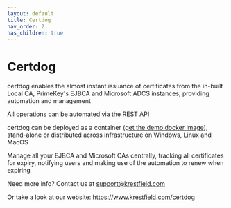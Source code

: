 ```yaml
---
layout: default
title: Certdog
nav_order: 2
has_children: true
---
```

# Certdog

certdog enables the almost instant issuance of certificates from the in-built Local CA, PrimeKey's EJBCA and Microsoft ADCS instances, providing automation and management  

All operations can be automated via the REST API  

certdog can be deployed as a container ([get the demo docker image](https://hub.docker.com/repository/docker/krestfield/certdog)), stand-alone or distributed across infrastructure on Windows, Linux and MacOS  

Manage all your EJBCA and Microsoft CAs centrally, tracking all certificates for expiry, notifying users and making use of the automation to renew when expiring

Need more info? Contact us at <support@krestfield.com>  

Or take a look at our website: <https://www.krestfield.com/certdog>


